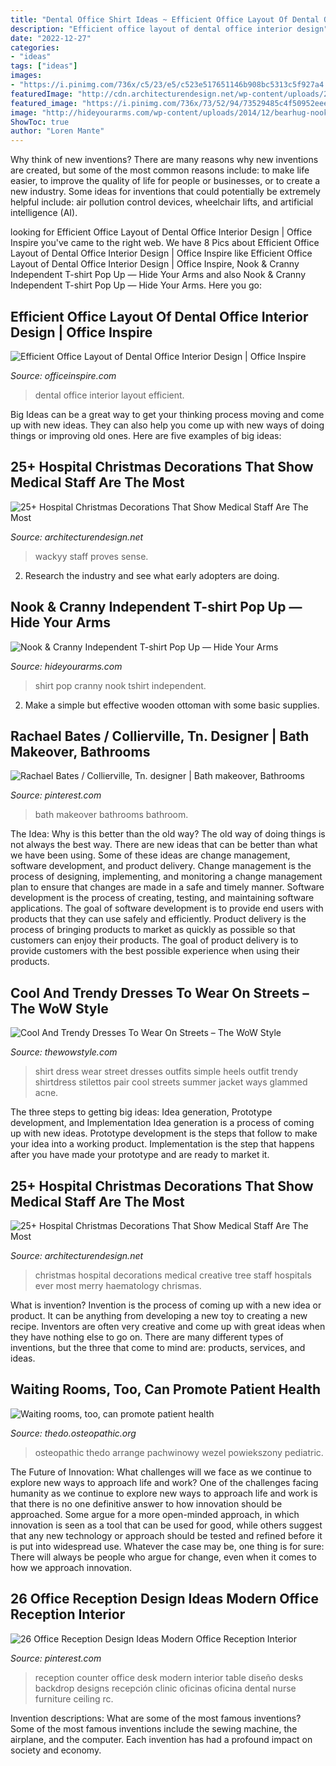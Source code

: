 ```yaml
---
title: "Dental Office Shirt Ideas ~ Efficient Office Layout Of Dental Office Interior Design"
description: "Efficient office layout of dental office interior design"
date: "2022-12-27"
categories:
- "ideas"
tags: ["ideas"]
images:
- "https://i.pinimg.com/736x/c5/23/e5/c523e517651146b908bc5313c5f927a4.jpg"
featuredImage: "http://cdn.architecturendesign.net/wp-content/uploads/2015/12/AD-Hospital-Christmas-Decorations-20.jpg"
featured_image: "https://i.pinimg.com/736x/73/52/94/73529485c4f50952eee59c0ad59cdfa6.jpg"
image: "http://hideyourarms.com/wp-content/uploads/2014/12/bearhug-nook-cranny-tshirt-popup.jpg"
ShowToc: true
author: "Loren Mante"
---
```



Why think of new inventions?
There are many reasons why new inventions are created, but some of the most common reasons include: to make life easier, to improve the quality of life for people or businesses, or to create a new industry. Some ideas for inventions that could potentially be extremely helpful include: air pollution control devices, wheelchair lifts, and artificial intelligence (AI).

	

		
looking for Efficient Office Layout of Dental Office Interior Design | Office Inspire you've came to the right web. We have 8 Pics about Efficient Office Layout of Dental Office Interior Design | Office Inspire like Efficient Office Layout of Dental Office Interior Design | Office Inspire, Nook &amp; Cranny Independent T-shirt Pop Up — Hide Your Arms and also Nook &amp; Cranny Independent T-shirt Pop Up — Hide Your Arms. Here you go:
		
    
## Efficient Office Layout Of Dental Office Interior Design | Office Inspire

<img loading=lazy src="https://officeinspire.com/wp-content/uploads/2015/05/green-dental-office.jpg" onerror="this.onerror=null;this.src='https://tse4.mm.bing.net/th?id=OIP.upe_19_ktfwVsvcstAEUQQHaE7&amp;pid=15.1';" alt="Efficient Office Layout of Dental Office Interior Design | Office Inspire">

_Source: officeinspire.com_

>dental office interior layout efficient. 

	

Big Ideas can be a great way to get your thinking process moving and come up with new ideas. They can also help you come up with new ways of doing things or improving old ones. Here are five examples of big ideas: 

    
## 25+ Hospital Christmas Decorations That Show Medical Staff Are The Most

<img loading=lazy src="https://cdn.architecturendesign.net/wp-content/uploads/2015/12/AD-Hospital-Christmas-Decorations-19.jpg" onerror="this.onerror=null;this.src='https://tse2.mm.bing.net/th?id=OIP.N7lyTOgwAfatUHWmFYGtYwHaHO&amp;pid=15.1';" alt="25+ Hospital Christmas Decorations That Show Medical Staff Are The Most">

_Source: architecturendesign.net_

>wackyy staff proves sense. 

	

2. Research the industry and see what early adopters are doing.

    
## Nook &amp; Cranny Independent T-shirt Pop Up — Hide Your Arms

<img loading=lazy src="http://hideyourarms.com/wp-content/uploads/2014/12/bearhug-nook-cranny-tshirt-popup.jpg" onerror="this.onerror=null;this.src='https://tse3.mm.bing.net/th?id=OIP.3nfzjTiza00waj_joDWCzwHaHa&amp;pid=15.1';" alt="Nook &amp; Cranny Independent T-shirt Pop Up — Hide Your Arms">

_Source: hideyourarms.com_

>shirt pop cranny nook tshirt independent. 

	

2. Make a simple but effective wooden ottoman with some basic supplies.

    
## Rachael Bates / Collierville, Tn. Designer | Bath Makeover, Bathrooms

<img loading=lazy src="https://i.pinimg.com/736x/73/52/94/73529485c4f50952eee59c0ad59cdfa6.jpg" onerror="this.onerror=null;this.src='https://tse2.mm.bing.net/th?id=OIP.KB6RdLki-TBRxpvxHMWcJAHaJ3&amp;pid=15.1';" alt="Rachael Bates / Collierville, Tn. designer | Bath makeover, Bathrooms">

_Source: pinterest.com_

>bath makeover bathrooms bathroom. 

	

The Idea: Why is this better than the old way?
The old way of doing things is not always the best way. There are new ideas that can be better than what we have been using. Some of these ideas are change management, software development, and product delivery. Change management is the process of designing, implementing, and monitoring a change management plan to ensure that changes are made in a safe and timely manner. Software development is the process of creating, testing, and maintaining software applications. The goal of software development is to provide end users with products that they can use safely and efficiently. Product delivery is the process of bringing products to market as quickly as possible so that customers can enjoy their products. The goal of product delivery is to provide customers with the best possible experience when using their products.

    
## Cool And Trendy Dresses To Wear On Streets – The WoW Style

<img loading=lazy src="http://thewowstyle.com/wp-content/uploads/2016/07/shirt-dress-street-style.jpg" onerror="this.onerror=null;this.src='https://tse4.mm.bing.net/th?id=OIP.XaEczcjUsp-Yrajq3eNqMwHaLH&amp;pid=15.1';" alt="Cool And Trendy Dresses To Wear On Streets – The WoW Style">

_Source: thewowstyle.com_

>shirt dress wear street dresses outfits simple heels outfit trendy shirtdress stilettos pair cool streets summer jacket ways glammed acne. 

	

The three steps to getting big ideas: Idea generation, Prototype development, and Implementation
Idea generation is a process of coming up with new ideas. Prototype development is the steps that follow to make your idea into a working product. Implementation is the step that happens after you have made your prototype and are ready to market it.

    
## 25+ Hospital Christmas Decorations That Show Medical Staff Are The Most

<img loading=lazy src="http://cdn.architecturendesign.net/wp-content/uploads/2015/12/AD-Hospital-Christmas-Decorations-20.jpg" onerror="this.onerror=null;this.src='https://tse2.mm.bing.net/th?id=OIP.mjYPQRceQ89X3rL0vCVXVAHaJ3&amp;pid=15.1';" alt="25+ Hospital Christmas Decorations That Show Medical Staff Are The Most">

_Source: architecturendesign.net_

>christmas hospital decorations medical creative tree staff hospitals ever most merry haematology chrismas. 

	

What is invention?
Invention is the process of coming up with a new idea or product. It can be anything from developing a new toy to creating a new recipe. Inventors are often very creative and come up with great ideas when they have nothing else to go on. There are many different types of inventions, but the three that come to mind are: products, services, and ideas.

    
## Waiting Rooms, Too, Can Promote Patient Health

<img loading=lazy src="http://thedo.osteopathic.org/wp-content/uploads/2015/02/2014-05-waiting-room.jpg" onerror="this.onerror=null;this.src='https://tse3.mm.bing.net/th?id=OIP.gSGHTPKgjsoykzhbtga2UQHaE7&amp;pid=15.1';" alt="Waiting rooms, too, can promote patient health">

_Source: thedo.osteopathic.org_

>osteopathic thedo arrange pachwinowy wezel powiekszony pediatric. 

	

The Future of Innovation: What challenges will we face as we continue to explore new ways to approach life and work?
One of the challenges facing humanity as we continue to explore new ways to approach life and work is that there is no one definitive answer to how innovation should be approached. Some argue for a more open-minded approach, in which innovation is seen as a tool that can be used for good, while others suggest that any new technology or approach should be tested and refined before it is put into widespread use. Whatever the case may be, one thing is for sure: There will always be people who argue for change, even when it comes to how we approach innovation.

    
## 26 Office Reception Design Ideas Modern Office Reception Interior

<img loading=lazy src="https://i.pinimg.com/736x/c5/23/e5/c523e517651146b908bc5313c5f927a4.jpg" onerror="this.onerror=null;this.src='https://tse3.mm.bing.net/th?id=OIP.8ZnAt8K9TbKg09bzkd_L9wHaLH&amp;pid=15.1';" alt="26 Office Reception Design Ideas Modern Office Reception Interior">

_Source: pinterest.com_

>reception counter office desk modern interior table diseño desks backdrop designs recepción clinic oficinas oficina dental nurse furniture ceiling rc. 

	

Invention descriptions: What are some of the most famous inventions?
Some of the most famous inventions include the sewing machine, the airplane, and the computer. Each invention has had a profound impact on society and economy.

